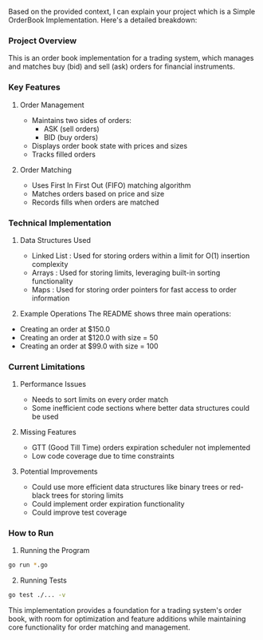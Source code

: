 Based on the provided context, I can explain your project which is a Simple OrderBook Implementation. Here's a detailed breakdown:

### Project Overview

This is an order book implementation for a trading system, which manages and matches buy (bid) and sell (ask) orders for financial instruments.

### Key Features

1. Order Management

   - Maintains two sides of orders:
     - ASK (sell orders)
     - BID (buy orders)
   - Displays order book state with prices and sizes
   - Tracks filled orders

2. Order Matching

   - Uses First In First Out (FIFO) matching algorithm
   - Matches orders based on price and size
   - Records fills when orders are matched

### Technical Implementation

1. Data Structures Used

   - Linked List : Used for storing orders within a limit for O(1) insertion complexity
   - Arrays : Used for storing limits, leveraging built-in sorting functionality
   - Maps : Used for storing order pointers for fast access to order information

2. Example Operations The README shows three main operations:

- Creating an order at $150.0
- Creating an order at $120.0 with size = 50
- Creating an order at $99.0 with size = 100

### Current Limitations

1. Performance Issues

   - Needs to sort limits on every order match
   - Some inefficient code sections where better data structures could be used

2. Missing Features

   - GTT (Good Till Time) orders expiration scheduler not implemented
   - Low code coverage due to time constraints

3. Potential Improvements

   - Could use more efficient data structures like binary trees or red-black trees for storing limits
   - Could implement order expiration functionality
   - Could improve test coverage

### How to Run

1. Running the Program

```bash
go run *.go
```

2. Running Tests

```bash
go test ./... -v
```

This implementation provides a foundation for a trading system's order book, with room for optimization and feature additions while maintaining core functionality for order matching and management.
